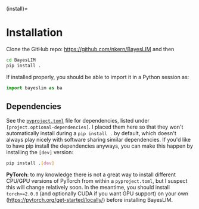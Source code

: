 (install)=

# Installation

Clone the GitHub repo: <https://github.com/nkern/BayesLIM>
and then 

```bash
cd BayesLIM
pip install .
```

If installed properly, you should be able to import it in a Python session as:

```python
import bayeslim as ba
```

## Dependencies

See the [`pyproject.toml`](https://github.com/nkern/BayesLIM/blob/main/pyproject.toml) file for dependencies, listed under `[project.optional-dependencies]`. I placed them here so that they won't automatically install during a `pip install .` by default, which doesn't always play nicely with software sharing similar dependencies. If you'd like to have pip install the dependencies anyways, you can make this happen by installing the `[dev]` version:

```bash
pip install .[dev]
```

**PyTorch**: to my knowledge there is not a great way to install different CPU/GPU versions of PyTorch from within a `pyproject.toml`, but I suspect this will change relatively soon. In the meantime, you should install `torch>=2.0.0` (and optionally CUDA if you want GPU support) on your own (<https://pytorch.org/get-started/locally/>) before installing BayesLIM.